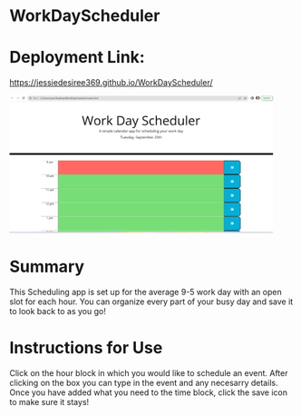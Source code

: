 # WorkDayScheduler

# Deployment Link:
 https://jessiedesiree369.github.io/WorkDayScheduler/

<img width="465" alt="Screen Shot" src=".\Images\work-day-sched.png">

# Summary
  This Scheduling app is set up for the average 9-5 work day with an open slot for each hour.
  You can organize every part of your busy day and save it to look back to as you go!

# Instructions for Use
 Click on the hour block in which you would like to schedule an event.
 After clicking on the box you can type in the event and any necesarry details.
 Once you have added what you need to the time block, click the save icon to make sure it stays!
